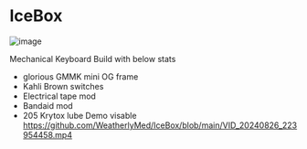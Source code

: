 # IceBox
![image](https://github.com/user-attachments/assets/bcde5205-5f2e-429c-a627-03d194e90fbb)

Mechanical Keyboard Build with below stats
- glorious GMMK mini OG frame
- Kahli Brown switches
- Electrical tape mod
- Bandaid mod
- 205 Krytox lube
Demo visable
https://github.com/WeatherlyMed/IceBox/blob/main/VID_20240826_223954458.mp4
